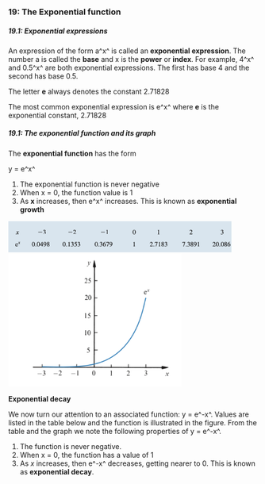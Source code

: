 ### 19: The Exponential function

##### 19.1: Exponential expressions

An expression of the form a^x^ is called an **exponential expression**.
The number a is called the **base** and x is the **power** or **index**.
For example, 4^x^ and 0.5^x^ are both exponential expressions. The first has base 4 and the second has base 0.5.

The letter **e** always denotes the constant 2.71828

The most common exponential expression is e^x^ where **e** is the exponential constant, 2.71828

##### 19.1: The exponential function and its graph

The **exponential function** has the form

y = e^x^

1. The exponential function is never negative
2. When x = 0, the function value is 1
3. As **x** increases, then e^x^ increases. This is known as **exponential growth**

<img src="./Table 1.png" width="450px"/>

<img src="./Figure 1.png" width="350px"/>

**Exponential decay**

We now turn our attention to an associated function: y = e^-x^. Values are listed in the table below and the function is illustrated in the figure. From the table and the graph we note the following properties of y = e^-x^.

1. The function is never negative.
2. When x = 0, the function has a value of 1
3. As _x_ increases, then e^-x^ decreases, getting nearer to 0. This is known as **exponential decay**.
